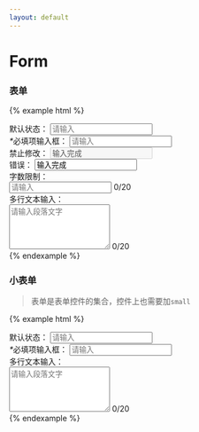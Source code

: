 ```yaml
---
layout: default
---
```


# Form

### 表单

{% example html %}
<div class="ui-form">
    <div class="form-group">
        <label class="label">默认状态：</label>
        <input type="text" class="ui-form-control" placeholder="请输入">
    </div>
    <div class="form-group">
        <label class="label"><em class="ft-warn">*</em>必填项输入框：</label>
        <input type="text" class="ui-form-control" placeholder="请输入">
    </div>
    <div class="form-group">
        <label class="label">禁止修改：</label>
        <input type="text" class="ui-form-control disabled" disabled value="输入完成">
    </div>
    <div class="form-group">
        <label class="label">错误：</label>
        <input type="text" class="ui-form-control error" value="输入完成">
    </div>
    <div class="form-group">
        <label class="label">字数限制：</label>
        <div class="ui-enter-count">
            <input type="text" class="ui-form-control" maxlength="20" placeholder="请输入">
            <span class="count">0/20</span>
        </div>
    </div>
    <div class="form-group">
        <label class="label">多行文本输入：</label>
        <div class="ui-enter-count">
            <textarea rows="5" class="ui-form-control" maxlength="20" placeholder="请输入段落文字"></textarea>
            <span class="count">0/20</span>
        </div>
    </div>
</div>
{% endexample %}

### 小表单

> 表单是表单控件的集合，控件上也需要加`small`

{% example html %}
<div class="ui-form small">
    <div class="form-group">
        <label class="label">默认状态：</label>
        <input type="text" class="ui-form-control small" placeholder="请输入">
    </div>
    <div class="form-group">
        <label class="label"><em class="ft-warn">*</em>必填项输入框：</label>
        <input type="text" class="ui-form-control small" placeholder="请输入">
    </div>
    <div class="form-group">
        <label class="label">多行文本输入：</label>
        <div class="ui-enter-count">
            <textarea rows="5" class="ui-form-control small" maxlength="20" placeholder="请输入段落文字"></textarea>
            <span class="count">0/20</span>
        </div>
    </div>
</div>
{% endexample %}

